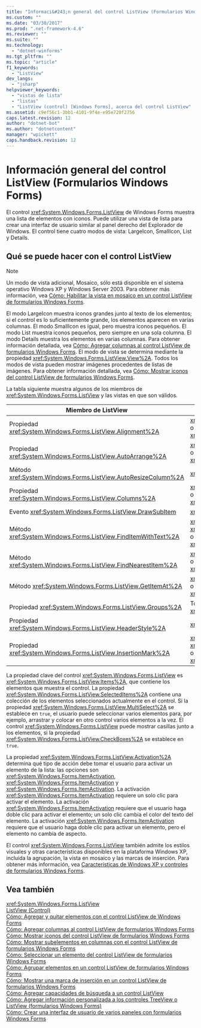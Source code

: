 ```yaml
---
title: "Informaci&#243;n general del control ListView (Formularios Windows Forms) | Microsoft Docs"
ms.custom: ""
ms.date: "03/30/2017"
ms.prod: ".net-framework-4.6"
ms.reviewer: ""
ms.suite: ""
ms.technology: 
  - "dotnet-winforms"
ms.tgt_pltfrm: ""
ms.topic: "article"
f1_keywords: 
  - "ListView"
dev_langs: 
  - "jsharp"
helpviewer_keywords: 
  - "vistas de lista"
  - "listas"
  - "ListView (control) [Windows Forms], acerca del control ListView"
ms.assetid: c9ef56c1-3bb1-4101-9f4e-e95e720f2756
caps.latest.revision: 12
author: "dotnet-bot"
ms.author: "dotnetcontent"
manager: "wpickett"
caps.handback.revision: 12
---
```

# Informaci&#243;n general del control ListView (Formularios Windows Forms)
El control <xref:System.Windows.Forms.ListView> de Windows Forms muestra una lista de elementos con iconos.  Puede utilizar una vista de lista para crear una interfaz de usuario similar al panel derecho del Explorador de Windows.  El control tiene cuatro modos de vista: LargeIcon, SmallIcon, List y Details.  
  
## Qué se puede hacer con el control ListView  
  
> [!NOTE]
>  Un modo de vista adicional, Mosaico, sólo está disponible en el sistema operativo Windows XP y Windows Server 2003.  Para obtener más información, vea [Cómo: Habilitar la vista en mosaico en un control ListView de formularios Windows Forms](../../../../docs/framework/winforms/controls/how-to-enable-tile-view-in-a-windows-forms-listview-control.md).  
  
 El modo LargeIcon muestra iconos grandes junto al texto de los elementos; si el control es lo suficientemente grande, los elementos aparecen en varias columnas.  El modo SmallIcon es igual, pero muestra iconos pequeños.  El modo List muestra iconos pequeños, pero siempre en una sola columna.  El modo Details muestra los elementos en varias columnas.  Para obtener información detallada, vea [Cómo: Agregar columnas al control ListView de formularios Windows Forms](../../../../docs/framework/winforms/controls/how-to-add-columns-to-the-windows-forms-listview-control.md).  El modo de vista se determina mediante la propiedad <xref:System.Windows.Forms.ListView.View%2A>.  Todos los modos de vista pueden mostrar imágenes procedentes de listas de imágenes.  Para obtener información detallada, vea [Cómo: Mostrar iconos del control ListView de formularios Windows Forms](../../../../docs/framework/winforms/controls/how-to-display-icons-for-the-windows-forms-listview-control.md).  
  
 La tabla siguiente muestra algunos de los miembros de <xref:System.Windows.Forms.ListView> y las vistas en que son válidos.  
  
|Miembro de ListView|View|  
|-------------------------|----------|  
|Propiedad <xref:System.Windows.Forms.ListView.Alignment%2A>|<xref:System.Windows.Forms.View> o <xref:System.Windows.Forms.View>|  
|Propiedad <xref:System.Windows.Forms.ListView.AutoArrange%2A>|<xref:System.Windows.Forms.View> o <xref:System.Windows.Forms.View>|  
|Método <xref:System.Windows.Forms.ListView.AutoResizeColumn%2A>|<xref:System.Windows.Forms.View>|  
|Propiedad <xref:System.Windows.Forms.ListView.Columns%2A>|<xref:System.Windows.Forms.View> o <xref:System.Windows.Forms.View>|  
|Evento <xref:System.Windows.Forms.ListView.DrawSubItem>|<xref:System.Windows.Forms.View>|  
|Método <xref:System.Windows.Forms.ListView.FindItemWithText%2A>|<xref:System.Windows.Forms.View>, <xref:System.Windows.Forms.View> o <xref:System.Windows.Forms.View>|  
|Método <xref:System.Windows.Forms.ListView.FindNearestItem%2A>|<xref:System.Windows.Forms.View> o <xref:System.Windows.Forms.View>|  
|Método <xref:System.Windows.Forms.ListView.GetItemAt%2A>|<xref:System.Windows.Forms.View> o <xref:System.Windows.Forms.View>|  
|Propiedad <xref:System.Windows.Forms.ListView.Groups%2A>|Todas las vistas excepto <xref:System.Windows.Forms.View>|  
|Propiedad <xref:System.Windows.Forms.ListView.HeaderStyle%2A>|<xref:System.Windows.Forms.View>.|  
|Propiedad <xref:System.Windows.Forms.ListView.InsertionMark%2A>|<xref:System.Windows.Forms.View>, <xref:System.Windows.Forms.View> o <xref:System.Windows.Forms.View>|  
  
 La propiedad clave del control <xref:System.Windows.Forms.ListView> es <xref:System.Windows.Forms.ListView.Items%2A>, que contiene los elementos que muestra el control.  La propiedad <xref:System.Windows.Forms.ListView.SelectedItems%2A> contiene una colección de los elementos seleccionados actualmente en el control.  Si la propiedad <xref:System.Windows.Forms.ListView.MultiSelect%2A> se establece en `true`, el usuario puede seleccionar varios elementos para, por ejemplo, arrastrar y colocar en otro control varios elementos a la vez.  El control <xref:System.Windows.Forms.ListView> puede mostrar casillas junto a los elementos, si la propiedad <xref:System.Windows.Forms.ListView.CheckBoxes%2A> se establece en `true`.  
  
 La propiedad <xref:System.Windows.Forms.ListView.Activation%2A> determina qué tipo de acción debe tomar el usuario para activar un elemento de la lista: las opciones son <xref:System.Windows.Forms.ItemActivation>, <xref:System.Windows.Forms.ItemActivation> y <xref:System.Windows.Forms.ItemActivation>.  La activación <xref:System.Windows.Forms.ItemActivation> requiere un solo clic para activar el elemento.  La activación <xref:System.Windows.Forms.ItemActivation> requiere que el usuario haga doble clic para activar el elemento; un solo clic cambia el color del texto del elemento.  La activación <xref:System.Windows.Forms.ItemActivation> requiere que el usuario haga doble clic para activar un elemento, pero el elemento no cambia de aspecto.  
  
 El control <xref:System.Windows.Forms.ListView> también admite los estilos visuales y otras características disponibles en la plataforma Windows XP, incluida la agrupación, la vista en mosaico y las marcas de inserción.  Para obtener más información, vea [Características de Windows XP y controles de formularios Windows Forms](http://msdn.microsoft.com/es-es/bc7fab94-fce9-4bf1-a8ad-a5837c91c3c0).  
  
## Vea también  
 <xref:System.Windows.Forms.ListView>   
 [ListView \(Control\)](../../../../docs/framework/winforms/controls/listview-control-windows-forms.md)   
 [Cómo: Agregar y quitar elementos con el control ListView de Windows Forms](../../../../docs/framework/winforms/controls/how-to-add-and-remove-items-with-the-windows-forms-listview-control.md)   
 [Cómo: Agregar columnas al control ListView de formularios Windows Forms](../../../../docs/framework/winforms/controls/how-to-add-columns-to-the-windows-forms-listview-control.md)   
 [Cómo: Mostrar iconos del control ListView de formularios Windows Forms](../../../../docs/framework/winforms/controls/how-to-display-icons-for-the-windows-forms-listview-control.md)   
 [Cómo: Mostrar subelementos en columnas con el control ListView de formularios Windows Forms](../../../../docs/framework/winforms/controls/how-to-display-subitems-in-columns-with-the-windows-forms-listview-control.md)   
 [Cómo: Seleccionar un elemento del control ListView de formularios Windows Forms](../../../../docs/framework/winforms/controls/how-to-select-an-item-in-the-windows-forms-listview-control.md)   
 [Cómo: Agrupar elementos en un control ListView de formularios Windows Forms](../../../../docs/framework/winforms/controls/how-to-group-items-in-a-windows-forms-listview-control.md)   
 [Cómo: Mostrar una marca de inserción en un control ListView de formularios Windows Forms](../../../../docs/framework/winforms/controls/how-to-display-an-insertion-mark-in-a-windows-forms-listview-control.md)   
 [Cómo: Agregar capacidades de búsqueda a un control ListView](../../../../docs/framework/winforms/controls/how-to-add-search-capabilities-to-a-listview-control.md)   
 [Cómo: Agregar información personalizada a los controles TreeView o ListView \(formularios Windows Forms\)](../../../../docs/framework/winforms/controls/add-custom-information-to-a-treeview-or-listview-control-wf.md)   
 [Cómo: Crear una interfaz de usuario de varios paneles con formularios Windows Forms](../../../../docs/framework/winforms/controls/how-to-create-a-multipane-user-interface-with-windows-forms.md)